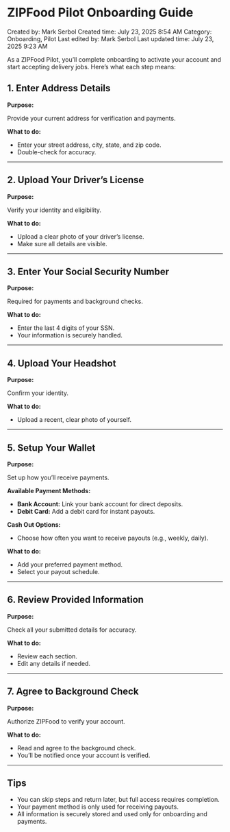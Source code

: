 # ZIPFood Pilot Onboarding Guide

Created by: Mark Serbol
Created time: July 23, 2025 8:54 AM
Category: Onboarding, Pilot
Last edited by: Mark Serbol
Last updated time: July 23, 2025 9:23 AM

As a ZIPFood Pilot, you’ll complete onboarding to activate your account and start accepting delivery jobs. Here’s what each step means:

## **1. Enter Address Details**

**Purpose:**

Provide your current address for verification and payments.

**What to do:**

- Enter your street address, city, state, and zip code.
- Double-check for accuracy.

---

## **2. Upload Your Driver’s License**

**Purpose:**

Verify your identity and eligibility.

**What to do:**

- Upload a clear photo of your driver’s license.
- Make sure all details are visible.

---

## **3. Enter Your Social Security Number**

**Purpose:**

Required for payments and background checks.

**What to do:**

- Enter the last 4 digits of your SSN.
- Your information is securely handled.

---

## **4. Upload Your Headshot**

**Purpose:**

Confirm your identity.

**What to do:**

- Upload a recent, clear photo of yourself.

---

## **5. Setup Your Wallet**

**Purpose:**

Set up how you’ll receive payments.

**Available Payment Methods:**

- **Bank Account:** Link your bank account for direct deposits.
- **Debit Card:** Add a debit card for instant payouts.

**Cash Out Options:**

- Choose how often you want to receive payouts (e.g., weekly, daily).

**What to do:**

- Add your preferred payment method.
- Select your payout schedule.

---

## **6. Review Provided Information**

**Purpose:**

Check all your submitted details for accuracy.

**What to do:**

- Review each section.
- Edit any details if needed.

---

## **7. Agree to Background Check**

**Purpose:**

Authorize ZIPFood to verify your account.

**What to do:**

- Read and agree to the background check.
- You’ll be notified once your account is verified.

---

## **Tips**

- You can skip steps and return later, but full access requires completion.
- Your payment method is only used for receiving payouts.
- All information is securely stored and used only for onboarding and payments.